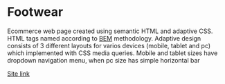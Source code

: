 # Footwear

Ecommerce web page created using semantic HTML and adaptive CSS.
HTML tags named according to [BEM](https://en.bem.info/methodology/) methodology.
Adaptive design consists of 3 different layouts for varios devices (mobile, tablet and pc) which implemented with CSS media queries. Mobile and tablet sizes have dropdown navigation menu, when pc size has simple horizontal bar

<a href="https://github.com/othneildrew/Best-README-Template">Site link</a>
